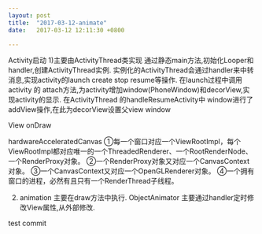 ```yaml
---
layout: post
title:  "2017-03-12-animate"
date:   2017-03-12 12:11:30 +0800

---
```


Activity启动
1)主要由ActivityThread类实现
通过静态main方法,初始化Looper和handler,创建ActivityThread实例.
实例化的ActivityThread会通过handler来中转消息,实现activity的launch create stop resume等操作.
在launch过程中调用activity 的 attach方法,为activity增加window(PhoneWindow)和decorView,实现activity的显示.
在ActivityThread 的handleResumeActivity中 window进行了addView操作,在此为decorView设置父view
window

View onDraw

hardwareAcceleratedCanvas
①每一个窗口对应一个ViewRootImpl，每个ViewRootImpl都对应唯一的一个ThreadedRenderer、一个RootRenderNode、一个RenderProxy对象。
②一个RenderProxy对象又对应一个CanvasContext对象。
③一个CanvasContext又对应一个OpenGLRenderer对象。
④一个拥有窗口的进程，必然有且只有一个RenderThread子线程。

2) animation 主要在draw方法中执行. ObjectAnimator 主要通过handler定时修改View属性,从外部修改.



test commit


